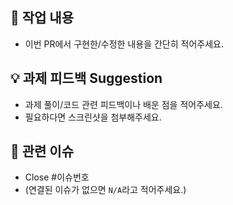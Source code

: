 ## 📌 작업 내용
- 이번 PR에서 구현한/수정한 내용을 간단히 적어주세요.

## 💡 과제 피드백 Suggestion
- 과제 풀이/코드 관련 피드백이나 배운 점을 적어주세요.
- 필요하다면 스크린샷을 첨부해주세요.

## 🔗 관련 이슈
- Close #이슈번호
- (연결된 이슈가 없으면 `N/A`라고 적어주세요.)